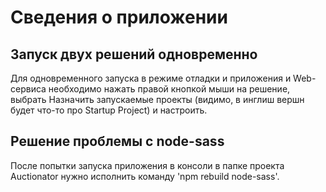 # Сведения о приложении
## Запуск двух решений одновременно
Для одновременного запуска в режиме отладки и приложения и Web-сервиса необходимо нажать правой кнопкой мыши на решение, выбрать Назначить запускаемые проекты (видимо, в инглиш вершн будет что-то про Startup Project) и настроить.
## Решение проблемы с node-sass
После попытки запуска приложения в консоли в папке проекта Auctionator нужно исполнить команду 'npm rebuild node-sass'.